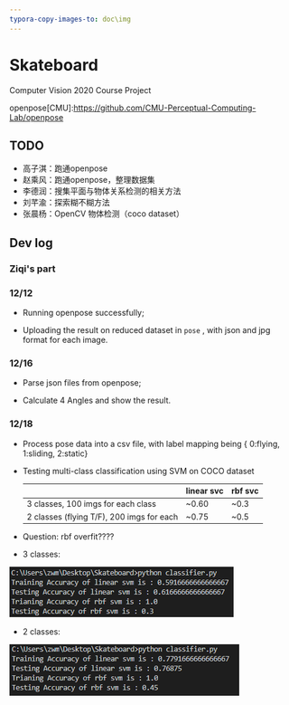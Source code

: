 ```yaml
---
typora-copy-images-to: doc\img
---
```


# Skateboard
Computer Vision 2020 Course Project


openpose[CMU]:https://github.com/CMU-Perceptual-Computing-Lab/openpose



## TODO

- 高子淇：跑通openpose
- 赵乘风：跑通openpose，整理数据集
- 李德润：搜集平面与物体关系检测的相关方法
- 刘芊渝：探索糊不糊方法
- 张晨杨：OpenCV 物体检测（coco dataset）



## Dev log

### Ziqi's part

### 12/12

- Running openpose successfully;

- Uploading the result on reduced dataset in `pose` , with json and jpg format for each image.


### 12/16

- Parse json files from openpose;

- Calculate 4 Angles and show the result.

### 12/18

- Process pose data into a csv file, with label mapping being { 0:flying, 1:sliding, 2:static}

- Testing multi-class classification using SVM on COCO dataset 

  |                                           | linear svc | rbf svc |
  | ----------------------------------------- | ---------- | ------- |
  | 3 classes, 100 imgs for each class        | ~0.60      | ~0.3    |
  | 2 classes (flying T/F), 200 imgs for each | ~0.75      | ~0.5    |

- Question: rbf overfit????

- 3 classes:

![svm_3classes](doc/img/svm_3classes.png)

- 2 classes: 

![svm_2classes](doc/img/svm_2classes.png)